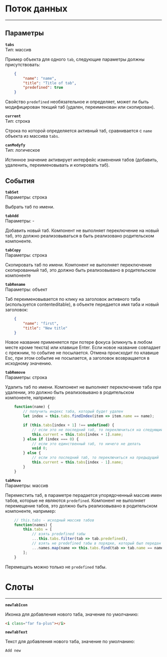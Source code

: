 # Поток данных

---

## Параметры

**`tabs`**  
Тип: массив

Пример объекта для одного `tab`, следующие параметры должны присутствовать:

```json
	{
		"name": "name",
		"title": "Title of tab",
		"predefined": true
	}
```

Свойство `predefined` необязательное и определяет, может ли быть модифицирован текщий таб (удален, переименован или скопирован).

**`current`**  
Тип: строка

Строка по которой определяется активный таб, сравнивается с `name` объекта из массива `tabs`.

**`canModyfy`**  
Тип: логическое

Истинное значение активирует интерфейс изменения табов (добавить, удаленить, переименовывать и копировать таб).

## События

**`tabSet`**  
Параметры: строка

Выбрать таб по имени.

**`tabAdd`**  
Параметры: -

Добавить новый таб. Компонент не выполняет переключение на новый таб, это должно реализовываться в быть реализовано родительском компоненте.

**`tabCopy`**  
Параметры: строка

Скопировать таб по имени. Компонент не выполняет переключение скопированный таб, это должно быть реализовывано в родительском компоненте

**`tabRename`**  
Параметры: объект

Таб переименовывается по клику на заголовок активного таба (используется contenteditable), в объекте передается имя таба и новый заголовок:

```json
	{
		"name": "first",
		"title": "New title"
	}
```

Новое название применяется при потере фокуса (кликнуть в любом месте кроме текста) или клавише Enter. Если новое название совпадает с прежним, то событие не посылается. Отмена происходит по клавише Esc, при этом событие не посылается, а заголовок возвращается в исходному значению.

**`tabRemove`**  
Параметры: строка

Удалить таб по имени. Компонент не выполняет переключение таба при удалении, это должно быть реализовывано в родительском компоненте, например:

```javascript
	function(name) {
		// получить индекс таба, который будет удален
		let index = this.tabs.findIndex(item => item.name == name);

		if (this.tabs[index + 1] !== undefined) {
			// если это не последний таб, то переключиться на следующий
			this.current = this.tabs[index + 1].name;
		} else if (index === 0) {
			// если это единственный таб, то ничего не делать
			void 0;
		} else {
			// если это последний таб, то переключиться на предыдущий
			this.current = this.tabs[index - 1].name;
		}
	}
```

**`tabMove`**  
Параметры: массив

Переместить таб, в параметре перадается упорядоченный массив имен табов, которые не являются `predefined`. Компонент не выполняет перемещение табов, это должно быть реализовывано в родительском компоненте, например:

```javascript
	// this.tabs - исходный массив табов
	function(names) {
		this.tabs = [
			// взять predefined табы
			...this.tabs.filter(tab => tab.predefined),
			// взять не predefined табы в порядке, который был передан
			...names.map(name => this.tabs.find(tab => tab.name == name))
		];
	}
```

Перемещать можно только не `predefined` табы.

# Слоты

---

**`newTabIcon`**

Иконка для добавления нового таба, значение по умолчанию:

```html
<i class="far fa-plus"></i>
```

**`newTabText`**

Текст для добавления нового таба, значение по умолчанию:

```html
Add new
```
